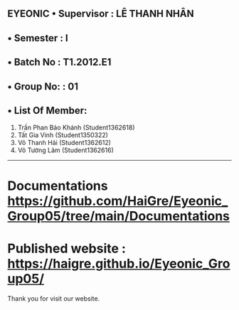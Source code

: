 EYEONIC
•	Supervisor : LÊ THANH NHÂN
--
•	Semester : I
--
•	Batch No : T1.2012.E1
--
•	Group No: : 01
--
•	List Of Member:
--
1.	Trần Phan Bảo Khánh (Student1362618)
2.	Tất Gia Vinh (Student1350322)
3.	Võ Thanh Hải  (Student1362612)
4.	Võ Tường Lãm  (Student1362616)

-----------------------------------
Documentations https://github.com/HaiGre/Eyeonic_Group05/tree/main/Documentations
=======================================
Published website : https://haigre.github.io/Eyeonic_Group05/
==============================================
Thank you for visit our website.

